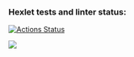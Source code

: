 ### Hexlet tests and linter status:
[![Actions Status](https://github.com/d0b3r27/frontend-project-44/actions/workflows/hexlet-check.yml/badge.svg)](https://github.com/d0b3r27/frontend-project-44/actions)

<a href="https://codeclimate.com/github/d0b3r27/frontend-project-44/maintainability"><img src="https://api.codeclimate.com/v1/badges/43f7d03fa09de35407da/maintainability" /></a>